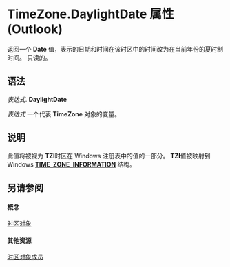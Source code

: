 
# TimeZone.DaylightDate 属性 (Outlook)

返回一个 **Date** 值，表示的日期和时间在该时区中的时间改为在当前年份的夏时制时间。 只读的。


## 语法

 _表达式_. **DaylightDate**

 _表达式_ 一个代表 **TimeZone** 对象的变量。


## 说明

此值将被视为 **TZI**时区在 Windows 注册表中的值的一部分。 **TZI**值被映射到 Windows  **[TIME_ZONE_INFORMATION](http://msdn.microsoft.com/library/base.time_zone_information_str%28Office.15%29.aspx)** 结构。


## 另请参阅


#### 概念


[时区对象](b27da70d-e545-cc13-9529-cfd327ab7a7c.md)
#### 其他资源


[时区对象成员](2d6dc563-52f4-5707-b84d-a9c897eb2cda.md)
